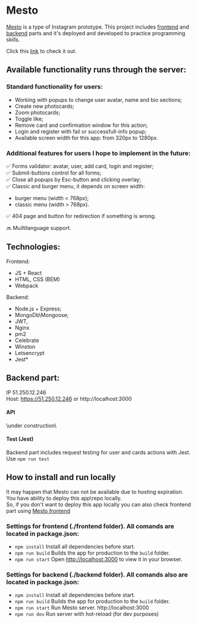 # Mesto 

[Mesto]( https://bofeof.nomoredomains.club) is a type of Instagram prototype. This project includes [frontend](https://github.com/bofeof/react-mesto-auth) and [backend](https://github.com/bofeof/express-mesto-gha) parts and it's deployed and developed to practice programming skills.

Click this [link](https://bofeof.nomoredomains.club) to check it out.


## Available functionality runs through the server:

### Standard functionality for users:
 
* Working with popups to change user avatar, name and bio sections;
* Create new photocards;
* Zoom photocards;
* Toggle like;
* Remove card and confirmation window for this action;
* Login and register with fail or successfull-info popup;
* Available screen width for this app: from 320px to 1280px.


 ### Additional features for users I hope to implement in the future:
✅ Forms validator: avatar, user, add card, login and register;  
✅ Submit-buttons control for all forms;  
✅ Close all popups by Esc-button and clicking overlay;  
✅ Classic and burger menu, it depends on screen width:
* burger menu (width < 768px);  
* classic menu (width > 768px).

✅ 404 page and button for redirection if something is wrong.
 
 🔜 Muiltilanguage support.


## Technologies:

Frontend:
* JS + React
* HTML, CSS (BEM)
* Webpack

Backend:
* Node.js + Express;
* MongoDb\Mongoose;
* JWT,
* Nginx
* pm2
* Celebrate
* Winston
* Letsencrypt 
* Jest*

## Backend part:
IP 51.250.12.246  
Host: https://51.250.12.246 or http://localhost:3000  

#### API
\under construction\

#### Test (Jest)
Backend part includes request testing for user and cards actions with Jest.  
Use `npm run test`


## How to install and run locally

It may happen that Mesto can not be available due to hosting expiration. You have ability to deploy this app\repo locally.  
So, if you don't want to deploy this app locally you can also check frontend part using [Mesto frontend](https://bofeof.github.io/react-mesto-auth)

### Settings for frontend (./frontend folder). All comands are located in package.json:

* `npm install` Install all dependencies before start.
* `npm run build` Builds the app for production to the `build` folder.
* `npm run start` Open [http://localhost:3000](http://localhost:3000) to view it in your browser.

### Settings for backend (./backend folder). All comands also are located in package.json:

* `npm install` Install all dependencies before start.
* `npm run build` Builds the app for production to the `build` folder.
* `npm run start` Run Mesto server. http://localhost:3000
* `npm run dev` Run server with hot-reload (for dev purposes)



















